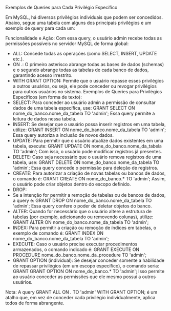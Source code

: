 Exemplos de Queries para Cada Privilégio Específico

Em MySQL, há diversos privilégios individuais que podem ser concedidos. Abaixo, segue uma tabela com alguns dos principais privilégios e um exemplo de query para cada um:

Funcionalidade e Ação:
Com essa query, o usuário admin recebe todas as permissões possíveis no servidor MySQL de forma global:
- ALL: Concede todas as operações (como SELECT, INSERT, UPDATE etc.).
- ON .: O primeiro asterisco abrange todas as bases de dados (schemas) e o segundo abrange todas as tabelas de cada banco de dados, garantindo acesso irrestrito.
- WITH GRANT OPTION: Permite que o usuário repasse esses privilégios a outros usuários, ou seja, ele pode conceder ou revogar privilégios para outros usuários no sistema.
Exemplos de Queries para Privilégios Específicos (em forma de texto):
- SELECT:
Para conceder ao usuário admin a permissão de consultar dados de uma tabela específica, use:
GRANT SELECT ON nome_do_banco.nome_da_tabela TO 'admin';
Essa query permite a leitura de dados nessa tabela.
- INSERT:
Se desejar que o usuário possa inserir registros em uma tabela, utilize:
GRANT INSERT ON nome_do_banco.nome_da_tabela TO 'admin';
Essa query autoriza a inclusão de novos dados.
- UPDATE:
Para permitir que o usuário atualize dados existentes em uma tabela, execute:
GRANT UPDATE ON nome_do_banco.nome_da_tabela TO 'admin';
Com isso, o usuário pode modificar registros já presentes.
- DELETE:
Caso seja necessário que o usuário remova registros de uma tabela, use:
GRANT DELETE ON nome_do_banco.nome_da_tabela TO 'admin';
Essa query concede o permissão para deleção de registros.
- CREATE:
Para autorizar a criação de novas tabelas ou bancos de dados, o comando é:
GRANT CREATE ON nome_do_banco.* TO 'admin';
Assim, o usuário pode criar objetos dentro do escopo definido.
- DROP:
- Se a intenção for permitir a remoção de tabelas ou de bancos de dados, a query é:
GRANT DROP ON nome_do_banco.nome_da_tabela TO 'admin';
Essa query confere o poder de deletar objetos do banco.
- ALTER:
Quando for necessário que o usuário altere a estrutura de tabelas (por exemplo, adicionando ou removendo colunas), utilize:
GRANT ALTER ON nome_do_banco.nome_da_tabela TO 'admin';
- INDEX:
Para permitir a criação ou remoção de índices em tabelas, o exemplo de comando é:
GRANT INDEX ON nome_do_banco.nome_da_tabela TO 'admin';
- EXECUTE:
Caso o usuário precise executar procedimentos armazenados, o comando indicado é:
GRANT EXECUTE ON PROCEDURE nome_do_banco.nome_da_procedure TO 'admin';
- GRANT OPTION (individual):
Se desejar conceder somente a habilidade de repassar privilégios (em um escopo específico), o comando seria:
GRANT GRANT OPTION ON nome_do_banco.* TO 'admin';
Isso permite ao usuário conceder as permissões que ele mesmo possui a outros usuários.

Nota: A query GRANT ALL ON *.* TO 'admin' WITH GRANT OPTION; é um atalho que, em vez de conceder cada privilégio individualmente, aplica todos de forma abrangente. 